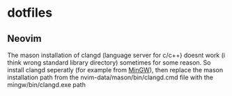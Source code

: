 # dotfiles

## Neovim
The mason installation of clangd (language server for c/c++) doesnt work (i think wrong standard library directory) sometimes for some reason.
So install clangd seperatly (for example from [MinGW](https://www.mingw-w64.org/downloads/#llvm-mingw)),
then replace the mason installation path from the nvim-data/mason/bin/clangd.cmd file with the mingw/bin/clangd.exe path
